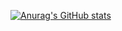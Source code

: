 [![Anurag's GitHub stats](https://github-readme-stats.vercel.app/api?username=eddyli1989&show_icons=true&theme=radical&count_private=true)](https://github.com/anuraghazra/github-readme-stats)
